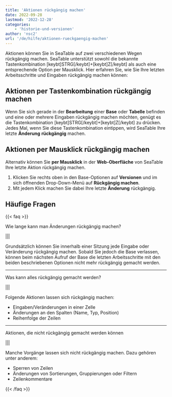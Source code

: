 ```yaml
---
title: 'Aktionen rückgängig machen'
date: 2022-09-28
lastmod: '2022-12-28'
categories:
    - 'historie-und-versionen'
author: 'nsc2'
url: '/de/hilfe/aktionen-rueckgaengig-machen'
---
```


Aktionen können Sie in SeaTable auf zwei verschiedenen Wegen rückgängig machen. SeaTable unterstützt sowohl die bekannte Tastenkombination \[keybt\]STRG\[/keybt\]+\[keybt\]Z\[/keybt\] als auch eine entsprechende Option per Mausklick. Hier erfahren Sie, wie Sie Ihre letzten Arbeitsschritte und Eingaben rückgängig machen können:

## Aktionen per Tastenkombination rückgängig machen

Wenn Sie sich gerade in der **Bearbeitung** einer **Base** oder **Tabelle** befinden und eine oder mehrere Eingaben rückgängig machen möchten, genügt es die Tastenkombination \[keybt\]STRG\[/keybt\]+\[keybt\]Z\[/keybt\] zu drücken. Jedes Mal, wenn Sie diese Tastenkombination eintippen, wird SeaTable Ihre letzte **Änderung** **rückgängig** machen.

## Aktionen per Mausklick rückgängig machen

Alternativ können Sie **per Mausklick** in der **Web-Oberfläche** von SeaTable Ihre letzte Aktion rückgängig machen.

1. Klicken Sie rechts oben in den Base-Optionen auf **Versionen** und im sich öffnenden Drop-Down-Menü auf **Rückgängig machen**.
2. Mit jedem Klick machen Sie dabei Ihre letzte **Änderung** rückgängig.

## Häufige Fragen

{{< faq >}}

Wie lange kann man Änderungen rückgängig machen?

|||

Grundsätzlich können Sie innerhalb einer Sitzung jede Eingabe oder Veränderung rückgängig machen. Sobald Sie jedoch die Base verlassen, können beim nächsten Aufruf der Base die letzten Arbeitsschritte mit den beiden beschriebenen Optionen nicht mehr rückgängig gemacht werden.

---

Was kann alles rückgängig gemacht werden?

|||

Folgende Aktionen lassen sich rückgängig machen:

- Eingaben/Veränderungen in einer Zelle
- Änderungen an den Spalten (Name, Typ, Position)
- Reihenfolge der Zeilen

---

Aktionen, die nicht rückgängig gemacht werden können

|||

Manche Vorgänge lassen sich nicht rückgängig machen. Dazu gehören unter anderem:

- Sperren von Zeilen
- Änderungen von Sortierungen, Gruppierungen oder Filtern
- Zeilenkommentare

{{< /faq >}}
